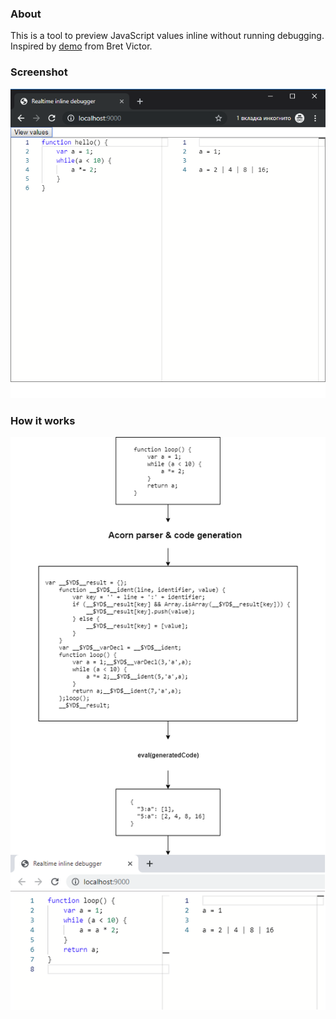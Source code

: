 ### About
This is a tool to preview JavaScript values inline without running debugging. Inspired by [demo](https://www.youtube.com/watch?v=a-OyoVcbwWE) from Bret Victor.

### Screenshot
![screenshot](./assets/screenshot.png)

### How it works
![description](./assets/how-it-works.png)

